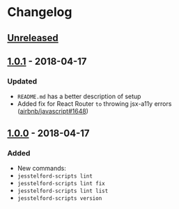 # Changelog

## [Unreleased][]

## [1.0.1][] - 2018-04-17

### Updated

- `README.md` has a better description of setup
- Added fix for React Router `to` throwing jsx-a11y errors ([airbnb/javascript#1648](https://github.com/airbnb/javascript/pull/1648))

## [1.0.0][] - 2018-04-17

### Added

- New commands:
- `jesstelford-scripts lint`
- `jesstelford-scripts lint fix`
- `jesstelford-scripts lint list`
- `jesstelford-scripts version`


[Unreleased]: https://github.com/jesstelford/scripts/compare/v1.0.1...HEAD
[1.0.1]: https://github.com/jesstelford/scripts/compare/v1.0.0...v1.0.1
[1.0.0]: https://github.com/jesstelford/scripts/tree/v1.0.0
